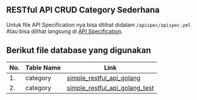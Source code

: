 ## RESTful API CRUD Category Sederhana

Untuk file API Specification nya bisa dilihat didalam `/apispec/apispec.yml`\
Atau bisa dilihat langsung di [API Specification](https://app.swaggerhub.com/apis-docs/ABDRHMNGH/simplerestfulapi/1.0.1).

## Berikut file database yang digunakan
| No. | Table Name | Link |
| ----------- | ----------- | ----------- |
| 1. | category | [simple_restful_api_golang](https://drive.google.com/file/d/1KLhPcxb63e8MdHubO0yeBdBF4xOv_5W5/view?usp=sharing)
| 2. | category | [simple_restful_api_golang_test](https://drive.google.com/file/d/11BlkOiXg93qnUVSAgDPlNi7Z4IQ3GEqG/view?usp=sharing)